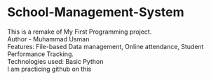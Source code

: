 # School-Management-System
This is a remake of My First Programming project.
<br>
Author - Muhammad Usman
<br>
Features: File-based Data management, Online attendance, Student Performance Tracking.
<br>
Technologies used: Basic Python
<br>
I am practicing github on this